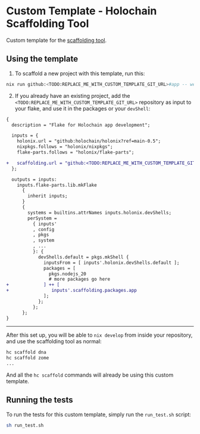 # Custom Template - Holochain Scaffolding Tool

Custom template for the [scaffolding tool](https://github.com/holochain/scaffolding).

## Using the template

1. To scaffold a new project with this template, run this:

```bash
nix run github:<TODO:REPLACE_ME_WITH_CUSTOM_TEMPLATE_GIT_URL>#app -- web-app
```

2. If you already have an existing project, add the `<TODO:REPLACE_ME_WITH_CUSTOM_TEMPLATE_GIT_URL>` repository as input to your flake, and use it in the packages or your `devShell`:

```diff
{
  description = "Flake for Holochain app development";

  inputs = {
    holonix.url = "github:holochain/holonix?ref=main-0.5";
    nixpkgs.follows = "holonix/nixpkgs";
    flake-parts.follows = "holonix/flake-parts";

+   scaffolding.url = "github:<TODO:REPLACE_ME_WITH_CUSTOM_TEMPLATE_GIT_URL>";
  };

  outputs = inputs:
    inputs.flake-parts.lib.mkFlake
      {
        inherit inputs;
      }
      {
        systems = builtins.attrNames inputs.holonix.devShells;
        perSystem =
          { inputs'
          , config
          , pkgs
          , system
          , ...
          }: {
            devShells.default = pkgs.mkShell {
              inputsFrom = [ inputs'.holonix.devShells.default ];
              packages = [
                pkgs.nodejs_20
                # more packages go here
+             ] ++ [
+                inputs'.scaffolding.packages.app
              ];
            };
          };
      };
}
```

---

After this set up, you will be able to `nix develop` from inside your repository, and use the scaffolding tool as normal:

```bash
hc scaffold dna
hc scaffold zome
...
```

And all the `hc scaffold` commands will already be using this custom template.

## Running the tests

To run the tests for this custom template, simply run the `run_test.sh` script:

```bash
sh run_test.sh
```

